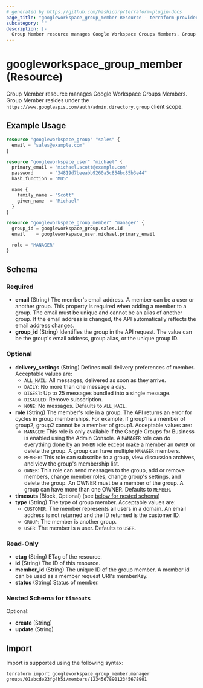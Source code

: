```yaml
---
# generated by https://github.com/hashicorp/terraform-plugin-docs
page_title: "googleworkspace_group_member Resource - terraform-provider-googleworkspace"
subcategory: ""
description: |-
  Group Member resource manages Google Workspace Groups Members. Group Member resides under the https://www.googleapis.com/auth/admin.directory.group client scope.
---
```


# googleworkspace_group_member (Resource)

Group Member resource manages Google Workspace Groups Members. Group Member resides under the `https://www.googleapis.com/auth/admin.directory.group` client scope.

## Example Usage

```terraform
resource "googleworkspace_group" "sales" {
  email = "sales@example.com"
}

resource "googleworkspace_user" "michael" {
  primary_email = "michael.scott@example.com"
  password      = "34819d7beeabb9260a5c854bc85b3e44"
  hash_function = "MD5"

  name {
    family_name = "Scott"
    given_name  = "Michael"
  }
}

resource "googleworkspace_group_member" "manager" {
  group_id = googleworkspace_group.sales.id
  email    = googleworkspace_user.michael.primary_email

  role = "MANAGER"
}
```

<!-- schema generated by tfplugindocs -->
## Schema

### Required

- **email** (String) The member's email address. A member can be a user or another group. This property is required when adding a member to a group. The email must be unique and cannot be an alias of another group. If the email address is changed, the API automatically reflects the email address changes.
- **group_id** (String) Identifies the group in the API request. The value can be the group's email address, group alias, or the unique group ID.

### Optional

- **delivery_settings** (String) Defines mail delivery preferences of member. Acceptable values are: 
	- `ALL_MAIL`: All messages, delivered as soon as they arrive.
	- `DAILY`: No more than one message a day.
	- `DIGEST`: Up to 25 messages bundled into a single message.
	- `DISABLED`: Remove subscription.
	- `NONE`: No messages. Defaults to `ALL_MAIL`.
- **role** (String) The member's role in a group. The API returns an error for cycles in group memberships. For example, if group1 is a member of group2, group2 cannot be a member of group1. Acceptable values are:
	- `MANAGER`: This role is only available if the Google Groups for Business is enabled using the Admin Console. A `MANAGER` role can do everything done by an `OWNER` role except make a member an `OWNER` or delete the group. A group can have multiple `MANAGER` members. 
	- `MEMBER`: This role can subscribe to a group, view discussion archives, and view the group's membership list.
	- `OWNER`: This role can send messages to the group, add or remove members, change member roles, change group's settings, and delete the group. An OWNER must be a member of the group. A group can have more than one OWNER. Defaults to `MEMBER`.
- **timeouts** (Block, Optional) (see [below for nested schema](#nestedblock--timeouts))
- **type** (String) The type of group member. Acceptable values are: 
	- `CUSTOMER`: The member represents all users in a domain. An email address is not returned and the ID returned is the customer ID. 
	- `GROUP`: The member is another group. 
	- `USER`: The member is a user. Defaults to `USER`.

### Read-Only

- **etag** (String) ETag of the resource.
- **id** (String) The ID of this resource.
- **member_id** (String) The unique ID of the group member. A member id can be used as a member request URI's memberKey.
- **status** (String) Status of member.

<a id="nestedblock--timeouts"></a>
### Nested Schema for `timeouts`

Optional:

- **create** (String)
- **update** (String)

## Import

Import is supported using the following syntax:

```shell
terraform import googleworkspace_group_member.manager groups/01abcde23fg4h5i/members/123456789012345678901
```
